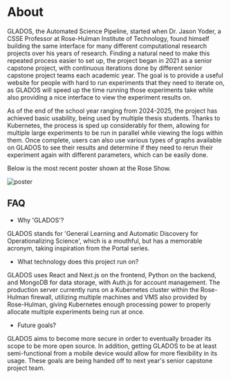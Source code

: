 # About

GLADOS, the Automated Science Pipeline, started when Dr. Jason Yoder, a CSSE Professor at Rose-Hulman Institute of Technology, found himself building the same interface for many different computational research projects over his years of research. Finding a natural need to make this repeated process easier to set up, the project began in 2021 as a senior capstone project, with continuous iterations done by different senior capstone project teams each academic year. The goal is to provide a useful website for people with hard to run experiments that they need to iterate on, as GLADOS will speed up the time running those experiments take while also providing a nice interface to view the experiment results on.

As of the end of the school year ranging from 2024-2025, the project has achieved basic usability, being used by multiple thesis students. Thanks to Kubernetes, the process is sped up considerably for them, allowing for multiple large experiments to be run in parallel while viewing the logs within them. Once complete, users can also use various types of graphs available on GLADOS to see their results and determine if they need to rerun their experiment again with different parameters, which can be easily done.

Below is the most recent poster shown at the Rose Show.

![poster](https://raw.githubusercontent.com/AutomatingSciencePipeline/Monorepo/refs/heads/main/docs/images/about-Rose_Show_Poster-05_2025.png)

## FAQ

* Why 'GLADOS'?

GLADOS stands for 'General Learning and Automatic Discovery for Operationalizing Science', which is a mouthful, but has a memorable acronym, taking inspiration from the Portal series.

* What technology does this project run on?

GLADOS uses React and Next.js on the frontend, Python on the backend, and MongoDB for data storage, with Auth.js for account management. The production server currently runs on a Kubernetes cluster within the Rose-Hulman firewall, utilizing multiple machines and VMS also provided by Rose-Hulman, giving Kubernetes enough processing power to properly allocate multiple experiments being run at once.

* Future goals?

GLADOS aims to become more secure in order to eventually broader its scope to be more open source. In addition, getting GLADOS to be at least semi-functional from a mobile device would allow for more flexibility in its usage. These goals are being handed off to next year's senior capstone project team.
